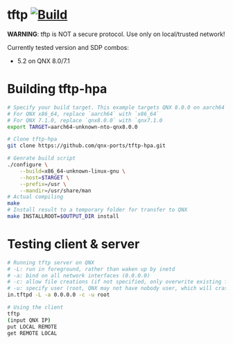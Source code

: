 # tftp [![Build](https://github.com/qnx-ports/build-files/actions/workflows/tftp-hpa.yml/badge.svg)](https://github.com/qnx-ports/build-files/actions/workflows/tftp-hpa.yml)

**WARNING**: tftp is NOT a secure protocol. Use only on local/trusted network!

Currently tested version and SDP combos:
+ 5.2 on QNX 8.0/7.1

# Building tftp-hpa

```bash
# Specify your build target. This example targets QNX 8.0.0 on aarch64
# For QNX x86_64, replace `aarch64` with `x86_64`
# For QNX 7.1.0, replace `qnx8.0.0` with `qnx7.1.0
export TARGET=aarch64-unknown-nto-qnx8.0.0

# Clone tftp-hpa
git clone https://github.com/qnx-ports/tftp-hpa.git

# Genrate build script
./configure \
    --build=x86_64-unknown-linux-gnu \
    --host=$TARGET \
    --prefix=/usr \
    --mandir=/usr/share/man
# Actual compiling
make
# Install result to a temporary folder for transfer to QNX
make INSTALLROOT=$OUTPUT_DIR install
```

# Testing client & server
```sh
# Running tftp server on QNX
# -L: run in foreground, rather than waken up by inetd
# -a: bind on all network interfaces (0.0.0.0)
# -c: allow file creations (if not specified, only overwrite existing files)
# -u: specify user (root, QNX may not have nobody user, which will crash the server)
in.tftpd -L -a 0.0.0.0 -c -u root

# Using the client
tftp
(input QNX IP)
put LOCAL REMOTE
get REMOTE LOCAL
```
